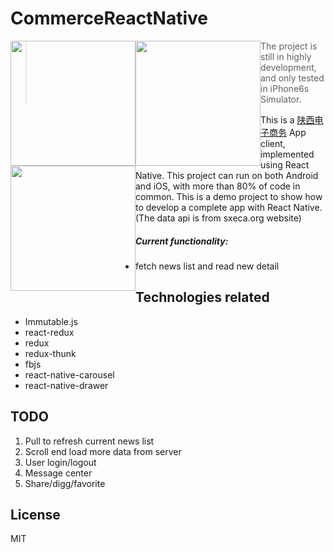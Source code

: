# CommerceReactNative

<p>
<img style="float:left;width:200px;" src="http://sxeca.org/images/reactnative/c1.jpg?v=1"/>
<img style="float:left;width:200px;" src="http://sxeca.org/images/reactnative/c2.jpg?v=1"/>
<img style="float:left;width:200px;" src="http://sxeca.org/images/reactnative/c3.jpg?v=1"/>
</p>

> The project is still in highly development, and only tested in iPhone6s Simulator.

This is a [陕西电子商务](http://www.sxeca.org) App client, implemented using React Native. This project can run on both Android and iOS, with more than 80% of code in common. This is a demo project to show how to develop a complete app with React Native. (The data api is from sxeca.org website)

##### Current functionality:

  * fetch news list and read new detail

## Technologies related

  * Immutable.js
  * react-redux
  * redux
  * redux-thunk
  * fbjs
  * react-native-carousel
  * react-native-drawer

## TODO

1. Pull to refresh current news list
2. Scroll end load more data from server
3. User login/logout
4. Message center
5. Share/digg/favorite

## License

MIT



